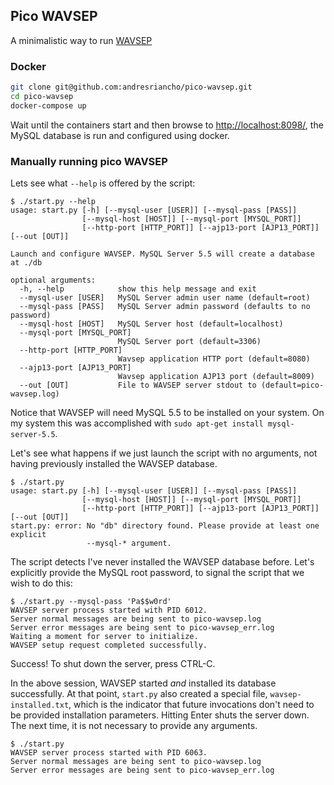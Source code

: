 ## Pico WAVSEP

A minimalistic way to run [WAVSEP](https://github.com/sectooladdict/wavsep)

### Docker

```bash
git clone git@github.com:andresriancho/pico-wavsep.git
cd pico-wavsep
docker-compose up
```

Wait until the containers start and then browse to [http://localhost:8098/](http://localhost:8098/),
the MySQL database is run and configured using docker. 

### Manually running pico WAVSEP

Lets see what `--help` is offered by the script:

```console
$ ./start.py --help
usage: start.py [-h] [--mysql-user [USER]] [--mysql-pass [PASS]]
                [--mysql-host [HOST]] [--mysql-port [MYSQL_PORT]]
                [--http-port [HTTP_PORT]] [--ajp13-port [AJP13_PORT]] [--out [OUT]]

Launch and configure WAVSEP. MySQL Server 5.5 will create a database at ./db

optional arguments:
  -h, --help            show this help message and exit
  --mysql-user [USER]   MySQL Server admin user name (default=root)
  --mysql-pass [PASS]   MySQL Server admin password (defaults to no password)
  --mysql-host [HOST]   MySQL Server host (default=localhost)
  --mysql-port [MYSQL_PORT]
                        MySQL Server port (default=3306)
  --http-port [HTTP_PORT]
                        Wavsep application HTTP port (default=8080)
  --ajp13-port [AJP13_PORT]
                        Wavsep application AJP13 port (default=8009)
  --out [OUT]           File to WAVSEP server stdout to (default=pico-wavsep.log)
```

Notice that WAVSEP will need MySQL 5.5 to be installed on your system.
On my system this was accomplished with
`sudo apt-get install mysql-server-5.5`.

Let's see what happens if we just launch the script with no arguments, not
having previously installed the WAVSEP database.

```console
$ ./start.py 
usage: start.py [-h] [--mysql-user [USER]] [--mysql-pass [PASS]]
                [--mysql-host [HOST]] [--mysql-port [MYSQL_PORT]]
                [--http-port [HTTP_PORT]] [--ajp13-port [AJP13_PORT]] [--out [OUT]]
start.py: error: No "db" directory found. Please provide at least one explicit 
                 --mysql-* argument.
```

The script detects I've never installed the WAVSEP database before. Let's
explicitly provide  the MySQL root password, to signal the script that we wish
to do this:

```console
$ ./start.py --mysql-pass 'Pa$$w0rd'
WAVSEP server process started with PID 6012.
Server normal messages are being sent to pico-wavsep.log
Server error messages are being sent to pico-wavsep_err.log
Waiting a moment for server to initialize.
WAVSEP setup request completed successfully.
```

Success! To shut down the server, press CTRL-C.

In the above session, WAVSEP started _and_ installed its database
successfully. At that point, `start.py` also created a special file,
`wavsep-installed.txt`, which is the indicator that future invocations don't
need to be provided installation parameters. Hitting Enter shuts the server
down. The next time, it is not necessary to provide any arguments.

```console
$ ./start.py 
WAVSEP server process started with PID 6063.
Server normal messages are being sent to pico-wavsep.log
Server error messages are being sent to pico-wavsep_err.log
``` 